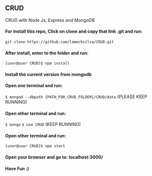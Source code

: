 ## CRUD
CRUD with Node Js, Express and MongoDB

#### For install this repo, Click on clone and copy that link .git and run:

`git clone https://github.com/lamecksilva/CRUD.git`

#### After install, enter to the folder and run: 

`[user@user CRUD]$ npm install`

#### Install the current version from mongodb

#### Open one terminal and run:

`$ mongod --dbpath {PATH_FOR_CRUD_FOLDER}/CRUD/data` (PLEASE KEEP RUNNING)

#### Open other terminal and run:

`$ mongo`
`$ use CRUD`  (KEEP RUNNING)

#### Open other terminal and run:

`[user@user CRUD]$ npm start`

#### Open your browser and go to: localhost:3000/

#### Have Fun :)